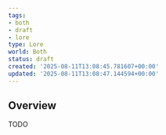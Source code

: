 ```yaml
---
tags:
- both
- draft
- lore
type: Lore
world: Both
status: draft
created: '2025-08-11T13:08:45.781607+00:00'
updated: '2025-08-11T13:08:47.144594+00:00'
---
```



## Overview

TODO
